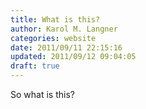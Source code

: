```yaml
---
title: What is this?
author: Karol M. Langner
categories: website
date: 2011/09/11 22:15:16
updated: 2011/09/12 09:04:05
draft: true
---
```


So what is this? 
